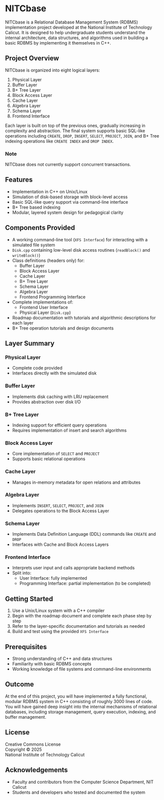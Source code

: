 # NITCbase

NITCbase is a Relational Database Management System (RDBMS) implementation project developed at the National Institute of Technology Calicut. It is designed to help undergraduate students understand the internal architecture, data structures, and algorithms used in building a basic RDBMS by implementing it themselves in C++.

## Project Overview

NITCbase is organized into eight logical layers:

1. Physical Layer  
2. Buffer Layer  
3. B+ Tree Layer  
4. Block Access Layer  
5. Cache Layer  
6. Algebra Layer  
7. Schema Layer  
8. Frontend Interface

Each layer is built on top of the previous ones, gradually increasing in complexity and abstraction. The final system supports basic SQL-like operations including `CREATE`, `DROP`, `INSERT`, `SELECT`, `PROJECT`, `JOIN`, and B+ Tree indexing operations like `CREATE INDEX` and `DROP INDEX`.

### Note

NITCbase does not currently support concurrent transactions.

## Features

- Implementation in C++ on Unix/Linux
- Simulation of disk-based storage with block-level access
- Basic SQL-like query support via command-line interface
- B+ Tree based indexing
- Modular, layered system design for pedagogical clarity

## Components Provided

- A working command-line tool (`XFS Interface`) for interacting with a simulated file system
- `Disk.cpp` containing low-level disk access routines (`readBlock()` and `writeBlock()`)
- Class definitions (headers only) for:
  - Buffer Layer
  - Block Access Layer
  - Cache Layer
  - B+ Tree Layer
  - Schema Layer
  - Algebra Layer
  - Frontend Programming Interface
- Complete implementations of:
  - Frontend User Interface
  - Physical Layer (`Disk.cpp`)
- Roadmap documentation with tutorials and algorithmic descriptions for each layer
- B+ Tree operation tutorials and design documents

## Layer Summary

### Physical Layer
- Complete code provided
- Interfaces directly with the simulated disk

### Buffer Layer
- Implements disk caching with LRU replacement
- Provides abstraction over disk I/O

### B+ Tree Layer
- Indexing support for efficient query operations
- Requires implementation of insert and search algorithms

### Block Access Layer
- Core implementation of `SELECT` and `PROJECT`
- Supports basic relational operations

### Cache Layer
- Manages in-memory metadata for open relations and attributes

### Algebra Layer
- Implements `INSERT`, `SELECT`, `PROJECT`, and `JOIN`
- Delegates operations to the Block Access Layer

### Schema Layer
- Implements Data Definition Language (DDL) commands like `CREATE` and `DROP`
- Interfaces with Cache and Block Access Layers

### Frontend Interface
- Interprets user input and calls appropriate backend methods
- Split into:
  - User Interface: fully implemented
  - Programming Interface: partial implementation (to be completed)

## Getting Started

1. Use a Unix/Linux system with a C++ compiler
2. Begin with the roadmap document and complete each phase step by step
3. Refer to the layer-specific documentation and tutorials as needed
4. Build and test using the provided `XFS Interface`

## Prerequisites

- Strong understanding of C++ and data structures
- Familiarity with basic RDBMS concepts
- Working knowledge of file systems and command-line environments

## Outcome

At the end of this project, you will have implemented a fully functional, modular RDBMS system in C++ consisting of roughly 3000 lines of code. You will have gained deep insight into the internal mechanisms of relational databases, including storage management, query execution, indexing, and buffer management.

## License

Creative Commons License  
Copyright © 2025  
National Institute of Technology Calicut

## Acknowledgements

- Faculty and contributors from the Computer Science Department, NIT Calicut
- Students and developers who tested and documented the system
